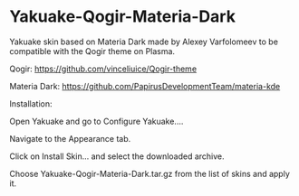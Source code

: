 # Yakuake-Qogir-Materia-Dark
Yakuake skin based on Materia Dark made by Alexey Varfolomeev to be compatible with the Qogir theme on Plasma.

Qogir: https://github.com/vinceliuice/Qogir-theme

Materia Dark:
https://github.com/PapirusDevelopmentTeam/materia-kde

Installation:

Open Yakuake and go to Configure Yakuake....

Navigate to the Appearance tab.

Click on Install Skin... and select the downloaded archive.

Choose Yakuake-Qogir-Materia-Dark.tar.gz from the list of skins and apply it.

